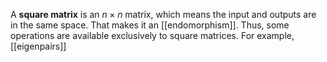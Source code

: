 A **square matrix** is an $n \times n$ matrix, which means the input and outputs are in the same space. That makes it an [[endomorphism]]. Thus, some operations are available exclusively to square matrices. For example, [[eigenpairs]]